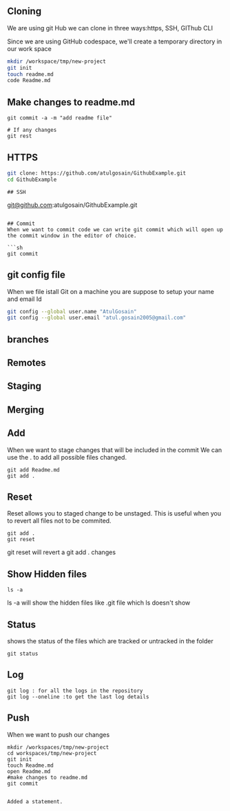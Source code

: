 ## Cloning
We are using git Hub
we can clone in three ways:https, SSH, GIThub CLI

Since we are using GitHub codespace, we'll create a temporary directory in our work space
```sh
mkdir /workspace/tmp/new-project
git init
touch readme.md
code Readme.md
```
## Make changes to readme.md
```
git commit -a -m "add readme file"

# If any changes 
git rest
```

## HTTPS


```sh 
git clone: https://github.com/atulgosain/GithubExample.git
cd GithubExample
```

```
## SSH
```
git@github.com:atulgosain/GithubExample.git
```

## Commit
When we want to commit code we can write git commit which will open up the commit window in the editor of choice.

```sh
git commit 
```
## git config file
When we file istall Git on a machine  you are suppose to setup
your name and email Id

```sh
git config --global user.name "AtulGosain"
git config --global user.email "atul.gosain2005@gmail.com"

```

## branches
## Remotes
## Staging
## Merging

## Add
When we want to stage changes that will be included in the commit
We can use the . to add all possible files changed.
```
git add Readme.md
git add .
```

## Reset
Reset allows you to staged change to be unstaged.
This is useful when you to revert all files not to be commited.

```
git add .
git reset
```
git reset will revert a git add . changes

## Show Hidden files
```
ls -a
```
ls -a will show the hidden files like .git file which ls doesn't show
## Status
shows the status of the files which are tracked or untracked in the folder
```
git status

```

## Log
```
git log : for all the logs in the repository
git log --oneline :to get the last log details
```

## Push
When we want to push our changes  

```
mkdir /workspaces/tmp/new-project
cd workspaces/tmp/new-project
git init
touch Readme.md
open Readme.md
#make changes to readme.md
git commit


Added a statement.
```